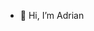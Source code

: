 - 👋 Hi, I’m Adrian



<!---
kingpho/kingpho is a ✨ special ✨ repository because its `README.md` (this file) appears on your GitHub profile.
You can click the Preview link to take a look at your changes.
--->
